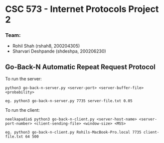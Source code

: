 # CSC 573 - Internet Protocols Project 2

### Team:
* Rohil Shah (rshah8, 200204305)
* Sharvari Deshpande (shdeshpa, 200206230)

## Go-Back-N Automatic Repeat Request Protocol

To run the server: 
```
python3 go-back-n-server.py <server-port> <server-buffer-file> <probability>

eg. python3 go-back-n-server.py 7735 server-file.txt 0.05
```

To run the client: 
```
neelkapadia$ python3 go-back-n-client.py <server-host-name> <server-port-number> <client-sending-file> <window-size> <MSS>

eg. python3 go-back-n-client.py Rohils-MacBook-Pro.local 7735 client-file.txt 64 500
```
